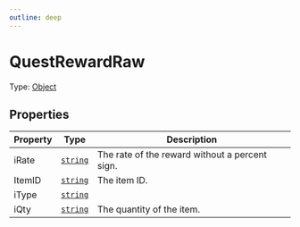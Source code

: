 ```yaml
---
outline: deep
---
```


# QuestRewardRaw

Type: [Object](https://developer.mozilla.org/en-US/docs/Web/JavaScript/Reference/Global_Objects/Object)


## Properties
| Property | Type | Description |
| -------- | ---- | ----------- |
| iRate | <code><a href="https://developer.mozilla.org/en-us/docs/web/javascript/reference/global_objects/string">string</a></code> | The rate of the reward without a percent sign. |
| ItemID | <code><a href="https://developer.mozilla.org/en-us/docs/web/javascript/reference/global_objects/string">string</a></code> | The item ID. |
| iType | <code><a href="https://developer.mozilla.org/en-us/docs/web/javascript/reference/global_objects/string">string</a></code> |  |
| iQty | <code><a href="https://developer.mozilla.org/en-us/docs/web/javascript/reference/global_objects/string">string</a></code> | The quantity of the item. |